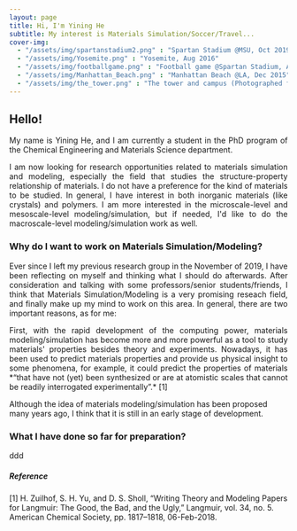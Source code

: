 ```yaml
---
layout: page
title: Hi, I'm Yining He
subtitle: My interest is Materials Simulation/Soccer/Travel...
cover-img: 
  - "/assets/img/spartanstadium2.png" : "Spartan Stadium @MSU, Oct 2019"
  - "/assets/img/Yosemite.png" : "Yosemite, Aug 2016"
  - "/assets/img/footballgame.png" : "Football game @Spartan Stadium, Aug 2019"
  - "/assets/img/Manhattan_Beach.png" : "Manhattan Beach @LA, Dec 2015"
  - "/assets/img/the_tower.png" : "The tower and campus (Photographed from library) @MSU, Dec 2019"
---
```


## Hello!
<p style="text-align: justify"> My name is Yining He, and I am currently a student in the PhD program of the Chemical Engineering and Materials Science department. </p>

<p style="text-align: justify"> I am now looking for research opportunities related to materials simulation and modeling, especially the field that studies the structure-property relationship of materials. I do not have a preference for the kind of materials to be studied. In general, I have interest in both inorganic materials (like crystals) and polymers. I am more interested in the microscale-level and mesoscale-level modeling/simulation, but if needed, I'd like to do the macroscale-level modeling/simulation work as well. </p>

### Why do I want to work on Materials Simulation/Modeling?
<p style="text-align: justify"> Ever since I left my previous research group in the November of 2019, I have been reflecting on myself and thinking what I should do afterwards. After consideration and talking with some professors/senior students/friends, I think that Materials Simulation/Modeling is a very promising reseach field, and finally make up my mind to work on this area. In general, there are two important reasons, as for me: </p>
  
<p style="text-align: justify"> First, with the rapid development of the computing power, materials modeling/simulation has become more and more powerful as a tool to study materials' properties besides theory and experiments. Nowadays, it has been used to predict materials properties and provide us physical insight to some phenomena, for example, it could predict the properties of materials *“that have not (yet) been synthesized or are at atomistic scales that cannot be readily interrogated experimentally”.* [1] </p>
  
Although the idea of materials modeling/simulation has been proposed many years ago, I think that it is still in an early stage of development. 


### What I have done so far for preparation?
ddd

##### Reference
[1] H. Zuilhof, S. H. Yu, and D. S. Sholl, “Writing Theory and Modeling Papers for Langmuir: The Good, the Bad, and the Ugly,” Langmuir, vol. 34, no. 5. American Chemical Society, pp. 1817–1818, 06-Feb-2018.
